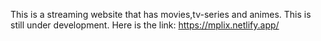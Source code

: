 This is a streaming website that has movies,tv-series and animes. This is still under development. Here is the link:
https://mplix.netlify.app/